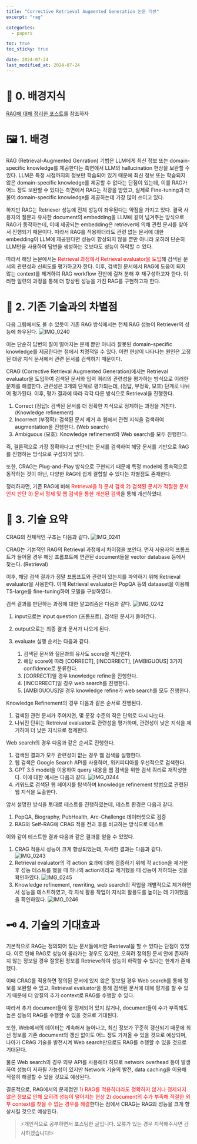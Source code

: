 ```yaml
---
title: "Corrective Retrieval Augmented Generation 논문 리뷰"
excerpt: "rag"

categories:
  - papers

toc: true
toc_sticky: true

date: 2024-07-24
last_modified_at: 2024-07-24
---
```


# 🐤 0. 배경지식

[RAG에 대해 정리한 포스트](https://chominho96.github.io/nlp/RAG/)를 참조하자

# 🖼️ 1. 배경

RAG (Retrieval-Augmented Genration) 기법은 LLM에게 최신 정보 또는 domain-specific knowledge를 제공한다는 측면에서 LLM의 hallucination 현상을 보완할 수 있다. LLM은 특정 시점까지의 정보만 학습되어 있기 때문에 최신 정보 또는 학습되지 않은 domain-specific knowledge를 제공할 수 없다는 단점이 있는데, 이를 RAG가 어느 정도 보완할 수 있다는 측면에서 RAG는 각광을 받았고, 실제로 Fine-tuning과 더불어 domain-specific knowledge를 제공하는데 가장 많이 쓰이고 있다.

하지만 RAG는 Retriever 성능에 전체 성능이 좌우된다는 약점을 가지고 있다. 결국 사용자의 질문과 유사한 document의 embedding을 LLM에 같이 넘겨주는 방식으로 RAG가 동작하는데, 이때 제공되는 embedding은 retriever에 의해 관련 문서를 찾아서 진행되기 때문이다. 따라서 RAG를 적용하더라도 관련 없는 문서에 대한 embedding이 LLM에 제공된다면 성능이 향상되지 않을 뿐만 아니라 오히려 단순히 LLM만을 사용하여 답변을 생성하는 것보다도 성능이 하락할 수 있다.

따라서 해당 논문에서는 <span style='color:red'>Retrieval 과정에서 Retrieval evaluator을 도입</span>해 검색된 문서의 관련성과 신뢰도를 평가하고자 한다. 이후, 검색된 문서에서 RAG에 도움이 되지 않는 context를 제거하여 RAG workflow 전반에 걸쳐 분해 후 재구성하고자 한다. 이러한 일련의 과정을 통해 더 향상된 성능을 가진 RAG를 구현하고자 한다.

# 📌 2. 기존 기술과의 차별점

다음 그림에서도 볼 수 있듯이 기존 RAG 방식에서는 전체 RAG 성능이 Retriever의 성능에 좌우된다.
![IMG_0240](https://github.com/user-attachments/assets/5ebb19ac-78b4-4d5f-b1f9-2b6a4a7ca3f7)

이는 단순히 답변의 질이 떨어지는 문제 뿐만 아니라 잘못된 domain-specific knowledge를 제공한다는 점에서 치명적일 수 있다. 이런 현상이 나타나는 원인은 고정된 대량 지식 문서에서 관련 문서를 검색하기 때문이다.

CRAG (Corrective Retrieval Augmented Generation)에서는 Retrieval evaluator을 도입하여 검색된 문서와 입력 쿼리의 관련성을 평가하는 방식으로 이러한 문제를 해결한다. 관련성은 3개의 단계로 평가되는데, (정답, 부정확, 모호) 단계로 나뉘어 평가된다. 이후, 평가 결과에 따라 각각 다른 방식으로 Retrieval을 진행한다.

1. Correct (정답): 검색된 문서를 더 정확한 지식으로 정제하는 과정을 거친다. (Knowledge refinement)
2. Incorrect (부정확): 검색된 문서 제거 후 웹에서 관련 지식을 검색하여 augmentation을 진행한다. (Web search)
3. Ambiguous (모호): Knowledge refinement와 Web search를 모두 진행한다.

즉, 결론적으로 가장 정확하다고 판단되는 문서를 검색하여 해당 문서를 기반으로 RAG를 진행하는 방식으로 구성되어 있다.

또한, CRAG는 Plug-and-Play 방식으로 구현되기 때문에 특정 model에 종속적으로 동작하는 것이 아닌, 다양한 RAG에 쉽게 결합할 수 있다는 차별점도 존재한다.

정리하자면, 기존 RAG에 비해 <span style='color:red'>Retrieval을 1) 문서 검색 2) 검색된 문서가 적절한 문서인지 판단 3) 문서 정제 및 웹 검색을 통한 개선된 검색</span>을 통해 개선하였다.

# 📖 3. 기술 요약

CRAG의 전체적인 구조는 다음과 같다.
![IMG_0241](https://github.com/user-attachments/assets/6d994ee1-733a-46bb-a7c3-a46cf21f830d)

CRAG는 기본적인 RAG의 Retrieval 과정에서 차이점을 보인다.
먼저 사용자의 프롬프트가 들어올 경우 해당 프롬프트에 연관된 document들을 vector database 등에서 찾는다. (Retrieval)

이후, 해당 검색 결과가 정말 프롬프트와 관련이 있는지를 파악하기 위해 Retrieval evaluator을 사용한다. 이때 Retrieval evaluator은 PopQA 등의 dataaset을 이용해 T5-large를 fine-tuning하여 모델을 구성하였다.

검색 결과를 판단하는 과정에 대한 알고리즘은 다음과 같다.
![IMG_0242](https://github.com/user-attachments/assets/847af03d-71ce-4914-96e0-f2fd0b7ce743)

1. input으로는 input question (프롬프트), 검색된 문서가 들어간다.
2. output으로는 최종 결과 문서가 나오게 된다.
3. evaluate 실행 순서는 다음과 같다.

   1. 검색된 문서와 질문과의 유사도 score을 계산한다.
   2. 해당 score에 따라 [CORRECT], [INCORRECT], [AMBIGUOUS] 3가지 confidence로 분류한다.
   3. [CORRECT]일 경우 knowledge refine을 진행한다.
   4. [INCORRECT]일 경우 web search를 진행한다.
   5. [AMBIGUOUS]일 경우 knowledge refine가 web search를 모두 진행한다.

Knowledge Refinement의 경우 다음과 같은 순서로 진행된다.

1. 검색된 관련 문서가 주어지면, 몇 문장 수준의 작은 단위로 다시 나눈다.
2. 나눠진 단위는 Retreival evaluator로 관련성을 평가하며, 관련성이 낮은 지식을 제거하여 더 낮은 지식으로 정제한다.

Web search의 경우 다음과 같은 순서로 진행한다.

1. 검색된 결과가 모두 관련성이 없는 경우 웹 검색을 실행한다.
2. 웹 검색은 Google Search API를 사용하며, 위키피디아를 우선적으로 검색한다.
3. GPT 3.5 model을 이용하여 query 내용을 웹 검색을 위한 검색 쿼리로 재작성한다. 이에 대한 예시는 다음과 같다.
   ![IMG_0244](https://github.com/user-attachments/assets/15a7905d-4aa7-4e41-9e46-080844150a0a)
4. 키워드로 검색된 웹 페이지를 탐색하며 knowledge refinement 방법으로 관련된 웹 지식을 도출한다.

앞서 설명한 방식을 토대로 테스트를 진행하였는데, 테스트 환경은 다음과 같다.

1. PopQA, Biography, PubHealth, Arc-Challenge 데이터셋으로 검증
2. RAG와 Self-RAG에 CRAG 적용 전과 후를 비교하는 방식으로 테스트

이와 같이 테스트한 결과 다음과 같은 결과를 얻을 수 있었다.

1. CRAG 적용시 성능이 크게 향상되었는데, 자세한 결과는 다음과 같다.
   ![IMG_0243](https://github.com/user-attachments/assets/bd86c1bc-163a-4c29-9f53-a64252c1908a)
2. Retrieval evaluator의 각 action 효과에 대해 검증하기 위해 각 action을 제거한 후 성능 테스트를 했을 때 하나의 action이라고 제거했을 때 성능이 저하되는 것을 확인하였다.
   ![IMG_0245](https://github.com/user-attachments/assets/b7156258-27c0-419e-b231-b80713093f70)
3. Knowledge refinement, rewriting, web search의 작업을 개별적으로 제거하면서 성능을 테스트하였고, 각 지식 활용 작업이 지식의 활용도를 높이는 데 기여했음을 확인하였다.
   ![IMG_0246](https://github.com/user-attachments/assets/d7ae128f-a0b6-4943-8010-35854f4ebb9a)

# 🗝️ 4. 기술의 기대효과

기본적으로 RAG는 정의되어 있는 문서들에서만 Retrieval을 할 수 있다는 단점이 있었다. 이로 인해 RAG로 성능이 올라가는 경우도 있지만, 오히려 정의된 문서 안에 존재하지 않는 정보일 경우 잘못된 정보를 Retrieve하여 성능이 하락할 수 있다는 한계가 존재했다.

이때 CRAG를 적용하면 정의된 문서에 있지 않은 정보일 경우 Web search를 통해 정보를 보완할 수 있고, Retrieval evaluator을 통해 검색된 문서에 대해 평가를 할 수 있기 때문에 더 양질의 추가 context로 RAG를 수행할 수 있다.

따라서 추가 document들이 잘 정제되어 있지 않거나, document들이 수가 부족해도 높은 성능의 RAG를 수행할 수 있을 것으로 기대된다.

또한, Web에서의 데이터는 계속해서 늘어나고, 최신 정보가 꾸준히 갱신되기 때문에 최신 정보를 기존 document의 갱신 없이도 어느 정도 가져올 수 있을 것으로 예상되며, 나아가 CRAG 기술을 발전시켜 Web search만으로도 RAG를 수행할 수 있을 것으로 기대된다.

물론 Web search의 경우 외부 API를 사용해야 하므로 network overhead 등이 발생하여 성능이 저하될 가능성이 있지만 Network 기술의 발전, data caching을 이용해 적절히 해결할 수 있을 것으로 예상된다.

결론적으로, RAG에서의 문제점인 <span style='color:red'>1) RAG를 적용하더라도 정확하지 않거나 정제되지 않은 정보로 인해 오히려 성능이 떨어지는 현상 2) document의 수가 부족해 적절한 외부 context를 찾을 수 없는 경우를 해결</span>한다는 점에서 CRAG는 RAG의 성능을 크게 향상시킬 것으로 예상된다.

> ⚡개인적으로 공부하면서 포스팅한 글입니다. 오류가 있는 경우 지적해주시면 감사하겠습니다!⚡
